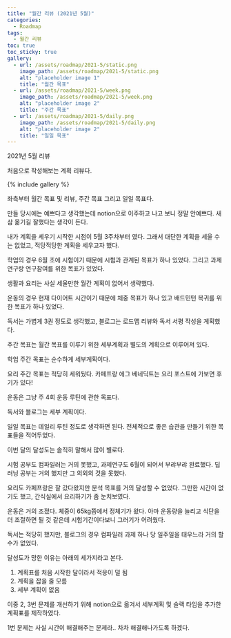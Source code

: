```yaml
---
title: "월간 리뷰 (2021년 5월)"
categories:
  - Roadmap
tags:
  - 월간 리뷰
toc: true
toc_sticky: true
gallery:
  - url: /assets/roadmap/2021-5/static.png
    image_path: /assets/roadmap/2021-5/static.png
    alt: "placeholder image 1"
    title: "월간 목표"
  - url: /assets/roadmap/2021-5/week.png
    image_path: /assets/roadmap/2021-5/week.png
    alt: "placeholder image 2"
    title: "주간 목표"
  - url: /assets/roadmap/2021-5/daily.png
    image_path: /assets/roadmap/2021-5/daily.png
    alt: "placeholder image 2"
    title: "일일 목표"
---
```


2021년 5월 리뷰

처음으로 작성해보는 계획 리뷰다.

{% include gallery %}

좌측부터 월간 목표 및 리뷰, 주간 목표 그리고 일일 목표다.

만들 당시에는 예쁘다고 생각했는데 notion으로 이주하고 나고 보니 정말 안예쁘다. 새삼 옮기길 잘했다는 생각이 든다.

내가 계획을 세우기 시작한 시점이 5월 3주차부터 였다. 그래서 대단한 계획을 세울 수는 없었고, 적당적당한 계획을 세우고자 했다.

학업의 경우 6월 초에 시험이기 때문에 시험과 관계된 목표가 하나 있었다. 그리고 과제연구랑 연구참여를 위한 목표가 있었다.

생활과 요리는 사실 세울만한 월간 계획이 없어서 생략했다.

운동의 경우 현재 다이어트 시간이기 때문에 체중 목표가 하나 있고 배드민턴 복귀를 위한 목표가 하나 있었다.

독서는 가볍게 3권 정도로 생각했고, 블로그는 로드맵 리뷰와 독서 서평 작성을 계획했다.

주간 목표는 월간 목표를 이루기 위한 세부계획과 별도의 계획으로 이루어져 있다.

학업 주간 목표는 순수하게 세부계획이다.

요리 주간 목표는 적당히 세워뒀다. 카페프랑 에그 베네딕트는 요리 포스트에 가보면 후기가 있다!

운동은 그냥 주 4회 운동 루틴에 관한 목표다.

독서와 블로그는 세부 계획이다.

일일 목표는 데일리 루틴 정도로 생각하면 된다. 전체적으로 좋은 습관을 만들기 위한 목표들을 적어두었다. 

이번 달의 달성도는 솔직히 말해서 많이 별로다. 

시험 공부도 컴파일러는 거의 못했고, 과제연구도 6월이 되어서 부랴부랴 완료했다. 딥러닝 공부는 거의 했지만 그 의외의 것을 못했다. 

요리도 카페프랑은 잘 갔다왔지만 분석 목표를 거의 달성할 수 없었다. 그만한 시간이 없기도 했고, 간식실에서 요리하기가 좀 눈치보였다. 

운동은 거의 조졌다. 체중이 65kg쯤에서 정체기가 왔다. 아마 운동량을 늘리고 식단을 더 조절하면 될 것 같은데 시험기간이다보니 그러기가 어려웠다. 

독서는 적당히 했지만, 블로그의 경우 컴파일러 과제 하나 당 일주일을 태우느라 거의 할 수가 없었다.

달성도가 망한 이유는 아래의 세가지라고 본다.

1. 계획표를 처음 시작한 달이라서 적응이 덜 됨
2. 계획을 잡을 줄 모름
3. 세부 계획이 없음
  
이중 2, 3번 문제를 개선하기 위해 notion으로 옮겨서 세부계획 및 슬랙 타임을 추가한 계획표를 제작하였다.

1번 문제는 사실 시간이 해결해주는 문제라.. 차차 해결해나가도록 하겠다.